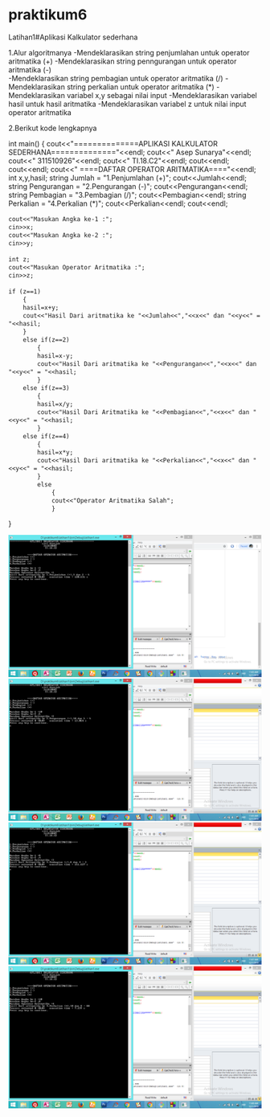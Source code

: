 # praktikum6


Latihan1#Aplikasi Kalkulator sederhana

1.Alur algoritmanya
	-Mendeklarasikan string penjumlahan untuk operator aritmatika (+)
	-Mendeklarasikan string penngurangan untuk operator aritmatika (-)	
	-Mendeklarasikan string pembagian untuk operator aritmatika (/)
	-Mendeklarasikan string perkalian untuk operator aritmatika (*)
	-Mendeklarasikan variabel x,y sebagai nilai input
	-Mendeklarasikan variabel hasil untuk hasil aritmatika
	-Mendeklarasikan variabel z untuk nilai input operator aritmatika


2.Berikut kode lengkapnya

int main()
{
    cout<<"==============APLIKASI KALKULATOR SEDERHANA=============="<<endl;
    cout<<"                      Asep Sunarya"<<endl;
    cout<<"                       311510926"<<endl;
    cout<<"                        TI.18.C2"<<endl;
    cout<<endl;
    cout<<endl;
    cout<<"            ====DAFTAR OPERATOR ARITMATIKA===="<<endl;
    int x,y,hasil;
    string Jumlah = "1.Penjumlahan (+)";
    cout<<Jumlah<<endl;
    string Pengurangan = "2.Pengurangan (-)";
    cout<<Pengurangan<<endl;
    string Pembagian = "3.Pembagian (/)";
    cout<<Pembagian<<endl;
    string Perkalian = "4.Perkalian (*)";
    cout<<Perkalian<<endl;
    cout<<endl;

    cout<<"Masukan Angka ke-1 :";
    cin>>x;
    cout<<"Masukan Angka ke-2 :";
    cin>>y;

    int z;
    cout<<"Masukan Operator Aritmatika :";
    cin>>z;

    if (z==1)
        {
        hasil=x+y;
        cout<<"Hasil Dari aritmatika ke "<<Jumlah<<","<<x<<" dan "<<y<<" = "<<hasil;
        }
        else if(z==2)
            {
            hasil=x-y;
            cout<<"Hasil Dari aritmatika ke "<<Pengurangan<<","<<x<<" dan "<<y<<" = "<<hasil;
            }
        else if(z==3)
            {
            hasil=x/y;
            cout<<"Hasil Dari Aritmatika ke "<<Pembagian<<","<<x<<" dan "<<y<<" = "<<hasil;
            }
        else if(z==4)
            {
            hasil=x*y;
            cout<<"Hasil Dari aritmatika ke "<<Perkalian<<","<<x<<" dan "<<y<<" = "<<hasil;
            }
            else
                {
                cout<<"Operator Aritmatika Salah";
                }
}

![img](https://github.com/sitidarojah28/praktikum6/blob/master/latihan1/hasil1.png)
![img](https://github.com/sitidarojah28/praktikum6/blob/master/latihan1/hasil2.png)
![img](https://github.com/sitidarojah28/praktikum6/blob/master/latihan1/hasil3.png)
![img](https://github.com/sitidarojah28/praktikum6/blob/master/latihan1/hasil4.png)